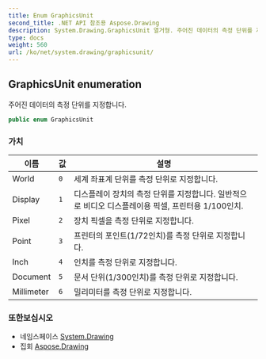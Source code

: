 ```yaml
---
title: Enum GraphicsUnit
second_title: .NET API 참조용 Aspose.Drawing
description: System.Drawing.GraphicsUnit 열거형. 주어진 데이터의 측정 단위를 지정합니다.
type: docs
weight: 560
url: /ko/net/system.drawing/graphicsunit/
---
```

## GraphicsUnit enumeration

주어진 데이터의 측정 단위를 지정합니다.

```csharp
public enum GraphicsUnit
```

### 가치

| 이름 | 값 | 설명 |
| --- | --- | --- |
| World | `0` | 세계 좌표계 단위를 측정 단위로 지정합니다. |
| Display | `1` | 디스플레이 장치의 측정 단위를 지정합니다. 일반적으로 비디오 디스플레이용 픽셀, 프린터용 1/100인치. |
| Pixel | `2` | 장치 픽셀을 측정 단위로 지정합니다. |
| Point | `3` | 프린터의 포인트(1/72인치)를 측정 단위로 지정합니다. |
| Inch | `4` | 인치를 측정 단위로 지정합니다. |
| Document | `5` | 문서 단위(1/300인치)를 측정 단위로 지정합니다. |
| Millimeter | `6` | 밀리미터를 측정 단위로 지정합니다. |

### 또한보십시오

* 네임스페이스 [System.Drawing](../../system.drawing/)
* 집회 [Aspose.Drawing](../../)


